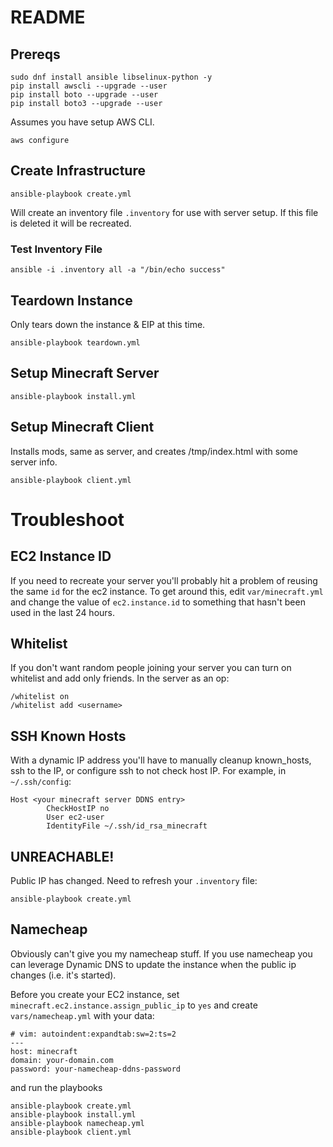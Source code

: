 # README


## Prereqs

```
sudo dnf install ansible libselinux-python -y
pip install awscli --upgrade --user
pip install boto --upgrade --user
pip install boto3 --upgrade --user
```

Assumes you have setup AWS CLI.

```
aws configure
```

## Create Infrastructure

```
ansible-playbook create.yml
```

Will create an inventory file `.inventory` for use with server setup.  If this file is deleted it will be recreated.

### Test Inventory File

```
ansible -i .inventory all -a "/bin/echo success"
```

## Teardown Instance

Only tears down the instance & EIP at this time.

```
ansible-playbook teardown.yml
```

## Setup Minecraft Server

```
ansible-playbook install.yml
```

## Setup Minecraft Client

Installs mods, same as server, and creates /tmp/index.html with some server info.

```
ansible-playbook client.yml
```


# Troubleshoot

## EC2 Instance ID
If you need to recreate your server you'll probably hit a problem of reusing the same `id` for the ec2 instance.  To get around this, edit `var/minecraft.yml` and change the value of `ec2.instance.id` to something that hasn't been used in the last 24 hours.

## Whitelist

If you don't want random people joining your server you can turn on whitelist and add only friends.  In the server as an op:

```
/whitelist on
/whitelist add <username>
```

## SSH Known Hosts

With a dynamic IP address you'll have to manually cleanup known_hosts, ssh to the IP, or configure ssh to not check host IP.  For example, in `~/.ssh/config`:

```
Host <your minecraft server DDNS entry>
        CheckHostIP no
        User ec2-user
        IdentityFile ~/.ssh/id_rsa_minecraft
```

## UNREACHABLE!

Public IP has changed.  Need to refresh your `.inventory` file:

```
ansible-playbook create.yml
```

## Namecheap

Obviously can't give you my namecheap stuff.  If you use namecheap you can leverage Dynamic DNS to update the instance when the public ip changes (i.e. it's started).

Before you create your EC2 instance, set `minecraft.ec2.instance.assign_public_ip` to `yes` and create `vars/namecheap.yml` with your data:

```
# vim: autoindent:expandtab:sw=2:ts=2
---
host: minecraft
domain: your-domain.com
password: your-namecheap-ddns-password
```

and run the playbooks

```
ansible-playbook create.yml
ansible-playbook install.yml
ansible-playbook namecheap.yml
ansible-playbook client.yml
```
